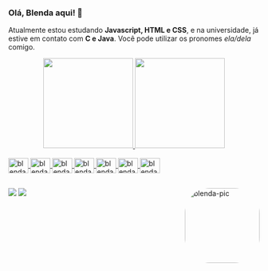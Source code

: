 ### Olá, Blenda aqui! 🐣
Atualmente estou estudando **Javascript, HTML e CSS**, e na universidade, já estive em contato com **C e Java**. 
Você pode utilizar os pronomes _ela/dela_ comigo. 
<div align="center">
  <a href="https://github.com/blendacosta">
  <img height="180em" src="https://github-readme-stats.vercel.app/api?username=blendacosta&show_icons=true&theme=omni&include_all_commits=true&count_private=true"/>
  <img height="180em" src="https://github-readme-stats.vercel.app/api/top-langs/?username=blendacosta&layout=compact&langs_count=7&theme=omni"/>
</div>
<div style="display: inline_block"><br>
  <img align="center" height="30" width="40" alt="blenda-js" src="https://cdn.jsdelivr.net/gh/devicons/devicon/icons/javascript/javascript-original.svg" />
  <img align="center" height="30" width="40" alt="blenda-html" src="https://cdn.jsdelivr.net/gh/devicons/devicon/icons/html5/html5-original.svg" />
  <img align="center" height="30" width="40" alt="blenda-css" src="https://cdn.jsdelivr.net/gh/devicons/devicon/icons/css3/css3-plain.svg" />
  <img align="center" height="30" width="40" alt="blenda-git" src="https://cdn.jsdelivr.net/gh/devicons/devicon/icons/git/git-plain.svg" />
  <img align="center" height="30" width="40" alt="blenda-c" src="https://cdn.jsdelivr.net/gh/devicons/devicon/icons/c/c-plain.svg" />
  <img align="center" height="30" width="40" alt="blenda-java" src="https://cdn.jsdelivr.net/gh/devicons/devicon/icons/java/java-original.svg" />
  <img align="center" height="30" width="40" alt="blenda-python" src="https://cdn.jsdelivr.net/gh/devicons/devicon/icons/python/python-original.svg" />
</div>
  
 ##
  
<div>
  <img align="right" alt="blenda-pic" height="150" style="border-radius:50px;" src="https://cdn.discordapp.com/attachments/899654804719145041/899664730875125770/download20210504112009.png">
  <a href="https://t.me/blenda_costa" target="_blank"><img src="https://img.shields.io/badge/Telegram-2CA5E0?style=for-the-badge&logo=telegram&logoColor=white" target="_blank"></a>
  <a href="https://www.linkedin.com/in/blenda-costa/" target="_blank"><img src="https://img.shields.io/badge/LinkedIn-0077B5?style=for-the-badge&logo=linkedin&logoColor=white" target="_blank"></a>
 
</div>
  
